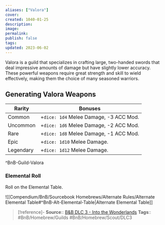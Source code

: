 ```yaml
---
aliases: ["Valora"]
cover: 
created: 1040-01-25
description: 
image: 
permalink: 
publish: false
tags: 
updated: 2023-06-02
---
```


Valora is a guild that specializes in crafting large, two-handed swords that deal impressive amounts of damage but have slightly lower accuracy. These powerful weapons require great strength and skill to wield effectively, making them the choice of many seasoned warriors.

## Generating Valora Weapons

| Rarity | Bonuses |
|---|---|
| Common | +`dice: 1d4` Melee Damage, -3 ACC Mod. |
| Uncommon | +`dice: 1d6` Melee Damage, -2 ACC Mod. |
| Rare | +`dice: 1d8` Melee Damage, -1 ACC Mod. |
| Epic | +`dice: 1d10` Melee Damage. |
| Legendary | +`dice: 1d12` Melee Damage. |
^BnB-Guild-Valora

### Elemental Roll

Roll on the Elemental Table.

![[Compendium/BnB/Sourcebook Homebrews/Alternate Rules/Alternate Elemental Table#^BnB-Alt-Elemental-Table|Alternate Elemental Table]]
> [!reference]-
> **Source**:: [B&B DLC 3 - Into the Wonderlands](https://docs.google.com/document/d/1MLOgrWwcLNTnP9PuXrKiLImy7SUh4hXO8arVUAlmdp0/edit)
> **Tags**:: #BnB/Homebrew/Guilds #BnB/Homebrew/Scout/DLC3 
